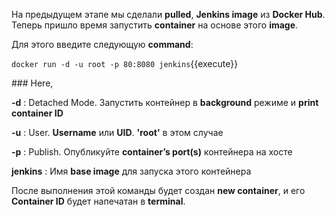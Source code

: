 На предыдущем этапе мы сделали **pulled**, **Jenkins image** из **Docker Hub**.
Теперь пришло время запустить **container** на основе этого **image**.

Для этого введите следующую **command**:

`docker run -d -u root -p 80:8080 jenkins`{{execute}}

### Here,

**-d** : Detached Mode. Запустить контейнер в **background** режиме и **print container ID**

**-u** : User. **Username** или **UID**. **'root'**  в этом случае

**-p** : Publish. Опубликуйте **container’s port(s)** контейнера на хосте

**jenkins** : Имя **base image** для запуска этого контейнера


После выполнения этой команды будет создан **new container**, и его **Container ID** будет напечатан в **terminal**.

